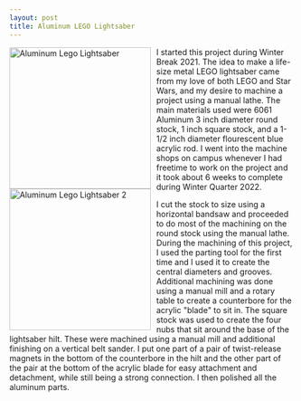 ```yaml
---
layout: post
title: Aluminum LEGO Lightsaber
---
```



<img src="{{site.baseurl}}/images/IMG_9111.JPG" alt="Aluminum Lego Lightsaber" width="250"
style="float: left; margin-top: 0px; margin-right: 10px" />
<img src="{{site.baseurl}}/images/IMG_9575.jpg" alt="Aluminum Lego Lightsaber 2" width="250"
style="float: left; margin-top: 0px; margin-right: 10px" />


   I started this project during Winter Break 2021. The idea to make a life-size metal LEGO lightsaber came from my love of both LEGO and Star Wars, and my desire to machine a project using a manual lathe. The main materials used were 6061 Aluminum 3 inch diameter round stock, 1 inch square stock, and a 1-1/2 inch diameter flourescent blue acrylic rod. I went into the machine shops on campus whenever I had freetime to work on the project and it took about 6 weeks to complete during Winter Quarter 2022.
   
   I cut the stock to size using a horizontal bandsaw and proceeded to do most of the machining on the round stock using the manual lathe. During the machining of this project, I used the parting tool for the first time and I used it to create the central diameters and grooves. Additional machining was done using a manual mill and a rotary table to create a counterbore for the acrylic "blade" to sit in. The square stock was used to create the four nubs that sit around the base of the lightsaber hilt. These were machined using a manual mill and additional finishing on a vertical belt sander. I put one part of a pair of twist-release magnets in the bottom of the counterbore in the hilt and the other part of the pair at the bottom of the acrylic blade for easy attachment and detachment, while still being a strong connection. I then polished all the aluminum parts.
